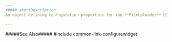 ```yaml
---
##### shortDescription
An object defining configuration properties for the **FileUploader** UI component.

---
```

#####See Also#####
#include common-link-configurewidget